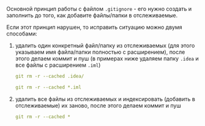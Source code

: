 Основной принцип работы с файлом `.gitignore` - его нужно создать и заполнить до того, как добавите файлы/папки в отслеживаемые.

Если этот принцип нарушен, то исправить ситуацию можно двумя способами:
1. удалить один конкретный файл/папку из отслеживаемых (для этого указываем имя файла/папки полностью с расширением), после этого делаем коммит и пуш (в примерах ниже удаляем папку `.idea` и все файлы с расширением `.iml`)
   ```yml
   git rm -r --cached .idea/
   ```
   ```yml
   git rm -r --cached *.iml
   ```
2. удалить все файлы из отслеживаемых и индексировать (добавить в отслеживаемые) их заново, после этого делаем коммит и пуш
   ```yml
   git rm -r --cached *
   ```
